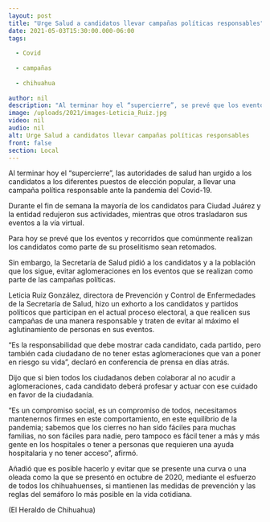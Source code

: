 ```yaml
---
layout: post
title: "Urge Salud a candidatos llevar campañas políticas responsables"
date: 2021-05-03T15:30:00.000-06:00
tags:
  
  - Covid
  
  - campañas
  
  - chihuahua
  
author: nil
description: "Al terminar hoy el “supercierre”, se prevé que los eventos y recorridos que comúnmente realizan los candidatos como parte de su proselitismo sean retomados"
image: /uploads/2021/images-Leticia_Ruiz.jpg
video: nil
audio: nil
alt: Urge Salud a candidatos llevar campañas políticas responsables
front: false
section: Local
---
```


Al terminar hoy el “supercierre”, las autoridades de salud han urgido a los candidatos a los diferentes puestos de elección popular, a llevar una campaña política responsable ante la pandemia del Covid-19.

Durante el fin de semana la mayoría de los candidatos para Ciudad Juárez y la entidad redujeron sus actividades, mientras que otros trasladaron sus eventos a la vía virtual.

Para hoy se prevé que los eventos y recorridos que comúnmente realizan los candidatos como parte de su proselitismo sean retomados.

Sin embargo, la Secretaría de Salud pidió a los candidatos y a la población que los sigue, evitar aglomeraciones en los eventos que se realizan como parte de las campañas políticas.

Leticia Ruiz González, directora de Prevención y Control de Enfermedades de la Secretaría de Salud, hizo un exhorto a los candidatos y partidos políticos que participan en el actual proceso electoral, a que realicen sus campañas de una manera responsable y traten de evitar al máximo el aglutinamiento de personas en sus eventos.

“Es la responsabilidad que debe mostrar cada candidato, cada partido, pero también cada ciudadano de no tener estas aglomeraciones que van a poner en riesgo su vida”, declaró en conferencia de prensa en días atrás.

Dijo que si bien todos los ciudadanos deben colaborar al no acudir a aglomeraciones, cada candidato deberá profesar y actuar con ese cuidado en favor de la ciudadanía.

“Es un compromiso social, es un compromiso de todos, necesitamos mantenernos firmes en este comportamiento, en este equilibrio de la pandemia; sabemos que los cierres no han sido fáciles para muchas familias, no son fáciles para nadie, pero tampoco es fácil tener a más y más gente en los hospitales o tener a personas que requieren una ayuda hospitalaria y no tener acceso”, afirmó.

Añadió que es posible hacerlo y evitar que se presente una curva o una oleada como la que se presentó en octubre de 2020, mediante el esfuerzo de todos los chihuahuenses, si mantienen las medidas de prevención y las reglas del semáforo lo más posible en la vida cotidiana.

(El Heraldo de Chihuahua)